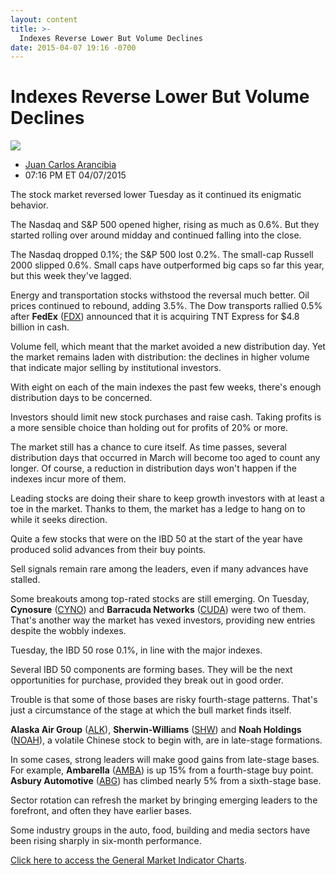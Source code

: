 ```yaml
---
layout: content
title: >-
  Indexes Reverse Lower But Volume Declines
date: 2015-04-07 19:16 -0700
---
```



Indexes Reverse Lower But Volume Declines
==========================================


![](https://www.investors.com/wp-content/uploads/ibd-migrated-images/MPv_150408_635640168628433538.png)

* [Juan Carlos Arancibia](https://www.investors.com/author/juan-carlos-arancibia/ "Posts by Juan Carlos Arancibia")
* 07:16 PM ET 04/07/2015





The stock market reversed lower Tuesday as it continued its enigmatic behavior.


The Nasdaq and S&P 500 opened higher, rising as much as 0.6%. But they started rolling over around midday and continued falling into the close.


The Nasdaq dropped 0.1%; the S&P 500 lost 0.2%. The small-cap Russell 2000 slipped 0.6%. Small caps have outperformed big caps so far this year, but this week they've lagged.


Energy and transportation stocks withstood the reversal much better. Oil prices continued to rebound, adding 3.5%. The Dow transports rallied 0.5% after **FedEx** ([FDX](https://research.investors.com/quote.aspx?symbol=FDX)) announced that it is acquiring TNT Express for $4.8 billion in cash.


Volume fell, which meant that the market avoided a new distribution day. Yet the market remains laden with distribution: the declines in higher volume that indicate major selling by institutional investors.


With eight on each of the main indexes the past few weeks, there's enough distribution days to be concerned.


Investors should limit new stock purchases and raise cash. Taking profits is a more sensible choice than holding out for profits of 20% or more.


The market still has a chance to cure itself. As time passes, several distribution days that occurred in March will become too aged to count any longer. Of course, a reduction in distribution days won't happen if the indexes incur more of them.


Leading stocks are doing their share to keep growth investors with at least a toe in the market. Thanks to them, the market has a ledge to hang on to while it seeks direction.


Quite a few stocks that were on the IBD 50 at the start of the year have produced solid advances from their buy points.


Sell signals remain rare among the leaders, even if many advances have stalled.


Some breakouts among top-rated stocks are still emerging. On Tuesday, **Cynosure** ([CYNO](https://research.investors.com/quote.aspx?symbol=CYNO)) and **Barracuda Networks** ([CUDA](https://research.investors.com/quote.aspx?symbol=CUDA)) were two of them. That's another way the market has vexed investors, providing new entries despite the wobbly indexes.


Tuesday, the IBD 50 rose 0.1%, in line with the major indexes.


Several IBD 50 components are forming bases. They will be the next opportunities for purchase, provided they break out in good order.


Trouble is that some of those bases are risky fourth-stage patterns. That's just a circumstance of the stage at which the bull market finds itself.


**Alaska Air Group** ([ALK](https://research.investors.com/quote.aspx?symbol=ALK)), **Sherwin-Williams** ([SHW](https://research.investors.com/quote.aspx?symbol=SHW)) and **Noah Holdings** ([NOAH](https://research.investors.com/quote.aspx?symbol=NOAH)), a volatile Chinese stock to begin with, are in late-stage formations.


In some cases, strong leaders will make good gains from late-stage bases. For example, **Ambarella** ([AMBA](https://research.investors.com/quote.aspx?symbol=AMBA)) is up 15% from a fourth-stage buy point. **Asbury Automotive** ([ABG](https://research.investors.com/quote.aspx?symbol=ABG)) has climbed nearly 5% from a sixth-stage base.


Sector rotation can refresh the market by bringing emerging leaders to the forefront, and often they have earlier bases.


Some industry groups in the auto, food, building and media sectors have been rising sharply in six-month performance.


[Click here to access the General Market Indicator Charts](https://www.investors.com/pdf/GMI_040815.pdf).




